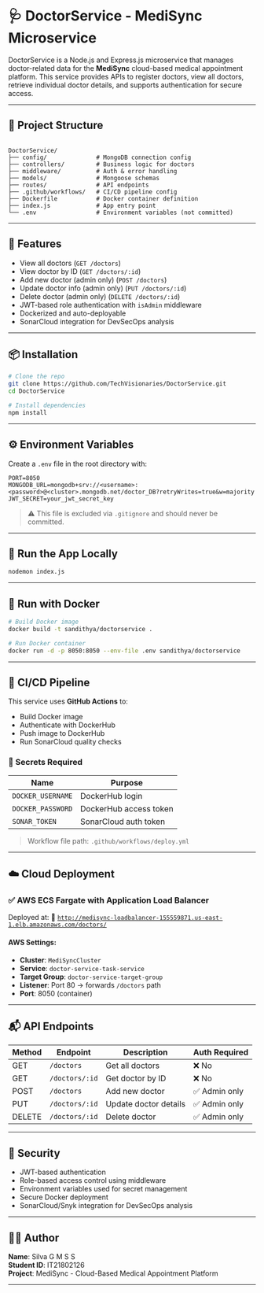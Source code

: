 # 🩺 DoctorService - MediSync Microservice

DoctorService is a Node.js and Express.js microservice that manages doctor-related data for the **MediSync** cloud-based medical appointment platform. This service provides APIs to register doctors, view all doctors, retrieve individual doctor details, and supports authentication for secure access.

---

## 📁 Project Structure

```

DoctorService/
├── config/              # MongoDB connection config
├── controllers/         # Business logic for doctors
├── middleware/          # Auth & error handling
├── models/              # Mongoose schemas
├── routes/              # API endpoints
├── .github/workflows/   # CI/CD pipeline config
├── Dockerfile           # Docker container definition
├── index.js             # App entry point
└── .env                 # Environment variables (not committed)

````

---

## 🚀 Features

- View all doctors (`GET /doctors`)  
- View doctor by ID (`GET /doctors/:id`)  
- Add new doctor (admin only) (`POST /doctors`)  
- Update doctor info (admin only) (`PUT /doctors/:id`)  
- Delete doctor (admin only) (`DELETE /doctors/:id`)  
- JWT-based role authentication with `isAdmin` middleware  
- Dockerized and auto-deployable  
- SonarCloud integration for DevSecOps analysis

---

## 📦 Installation

```bash
# Clone the repo
git clone https://github.com/TechVisionaries/DoctorService.git
cd DoctorService

# Install dependencies
npm install
````

---

## ⚙️ Environment Variables

Create a `.env` file in the root directory with:

```env
PORT=8050
MONGODB_URL=mongodb+srv://<username>:<password>@<cluster>.mongodb.net/doctor_DB?retryWrites=true&w=majority
JWT_SECRET=your_jwt_secret_key
```

> ⚠️ This file is excluded via `.gitignore` and should never be committed.

---

## 🧪 Run the App Locally

```bash
nodemon index.js
```

---

## 🐳 Run with Docker

```bash
# Build Docker image
docker build -t sandithya/doctorservice .

# Run Docker container
docker run -d -p 8050:8050 --env-file .env sandithya/doctorservice
```

---

## 🔄 CI/CD Pipeline

This service uses **GitHub Actions** to:

* Build Docker image
* Authenticate with DockerHub
* Push image to DockerHub
* Run SonarCloud quality checks

### 🔐 Secrets Required

| Name              | Purpose                |
| ----------------- | ---------------------- |
| `DOCKER_USERNAME` | DockerHub login        |
| `DOCKER_PASSWORD` | DockerHub access token |
| `SONAR_TOKEN`     | SonarCloud auth token  |

> Workflow file path: `.github/workflows/deploy.yml`

---

## ☁️ Cloud Deployment

### ✅ AWS ECS Fargate with Application Load Balancer

Deployed at:
🔗 [`http://medisync-loadbalancer-155559871.us-east-1.elb.amazonaws.com/doctors/`](http://medisync-loadbalancer-155559871.us-east-1.elb.amazonaws.com/doctors/)

#### AWS Settings:

* **Cluster**: `MediSyncCluster`
* **Service**: `doctor-service-task-service`
* **Target Group**: `doctor-service-target-group`
* **Listener**: Port 80 → forwards `/doctors` path
* **Port**: 8050 (container)

---

## 📬 API Endpoints

| Method | Endpoint       | Description           | Auth Required |
| ------ | -------------- | --------------------- | ------------- |
| GET    | `/doctors`     | Get all doctors       | ❌ No          |
| GET    | `/doctors/:id` | Get doctor by ID      | ❌ No          |
| POST   | `/doctors`     | Add new doctor        | ✅ Admin only  |
| PUT    | `/doctors/:id` | Update doctor details | ✅ Admin only  |
| DELETE | `/doctors/:id` | Delete doctor         | ✅ Admin only  |

---

## 🔐 Security

* JWT-based authentication
* Role-based access control using middleware
* Environment variables used for secret management
* Secure Docker deployment
* SonarCloud/Snyk integration for DevSecOps analysis


---

## 👨‍💻 Author

**Name**: Silva G M S S  
**Student ID**: IT21802126  
**Project**: MediSync - Cloud-Based Medical Appointment Platform  

---